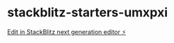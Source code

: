 # stackblitz-starters-umxpxi

[Edit in StackBlitz next generation editor ⚡️](https://stackblitz.com/~/github.com/aldry-chiayardi/stackblitz-starters-umxpxi)